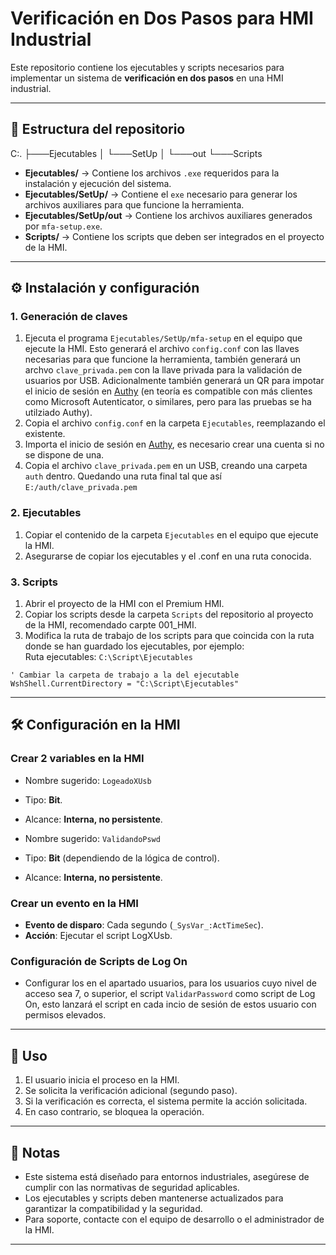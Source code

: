 # Verificación en Dos Pasos para HMI Industrial

Este repositorio contiene los ejecutables y scripts necesarios para implementar un sistema de **verificación en dos pasos** en una HMI industrial.

---

## 📂 Estructura del repositorio

C:.
├───Ejecutables
│   └───SetUp
│       └───out
└───Scripts

- **Ejecutables/** → Contiene los archivos `.exe` requeridos para la instalación y ejecución del sistema.
- **Ejecutables/SetUp/** → Contiene el `exe` necesario para generar los archivos auxiliares para que funcione la herramienta.
- **Ejecutables/SetUp/out** → Contiene los archivos auxiliares generados por `mfa-setup.exe`.
- **Scripts/** → Contiene los scripts que deben ser integrados en el proyecto de la HMI.

---

## ⚙️ Instalación y configuración

### 1. **Generación de claves**

1. Ejecuta el programa `Ejecutables/SetUp/mfa-setup` en el equipo que ejecute la HMI. Esto generará el archivo `config.conf` con las llaves necesarias para que funcione la herramienta, también generará un archvo `clave_privada.pem` con la llave privada para la validación de usuarios por USB. Adicionalmente también generará un QR para impotar el inicio de sesión en [Authy](https://www.authy.com/) (en teoría es compatible con más clientes como Microsoft Autenticator, o similares, pero para las pruebas se ha utilziado Authy).
2. Copia el archivo `config.conf` en la carpeta `Ejecutables`, reemplazando el existente.
3. Importa el inicio de sesión en [Authy](https://www.authy.com/), es necesario crear una cuenta si no se dispone de una.
4. Copia el archivo `clave_privada.pem` en un USB, creando una carpeta `auth` dentro. Quedando una ruta final tal que así `E:/auth/clave_privada.pem`

### 2. **Ejecutables**

1. Copiar el contenido de la carpeta `Ejecutables` en el equipo que ejecute la HMI.
2. Asegurarse de copiar los ejecutables y el .conf en una ruta conocida.

### 3. **Scripts**

1. Abrir el proyecto de la HMI con el Premium HMI.
2. Copiar los scripts desde la carpeta `Scripts` del repositorio al proyecto de la HMI, recomendado carpte 001_HMI.
3. Modifica la ruta de trabajo de los scripts para que coincida con la ruta donde se han guardado los ejecutables, por ejemplo:  
   Ruta ejecutables: `C:\Script\Ejecutables`

```vba
' Cambiar la carpeta de trabajo a la del ejecutable
WshShell.CurrentDirectory = "C:\Script\Ejecutables"
```

---

## 🛠️ Configuración en la HMI

### Crear 2 variables en la HMI

- Nombre sugerido: `LogeadoXUsb`
- Tipo: **Bit**.
- Alcance: **Interna, no persistente**.

- Nombre sugerido: `ValidandoPswd`
- Tipo: **Bit** (dependiendo de la lógica de control).
- Alcance: **Interna, no persistente**.

### Crear un evento en la HMI

- **Evento de disparo**: Cada segundo (`_SysVar_:ActTimeSec`).
- **Acción**: Ejecutar el script LogXUsb.

### Configuración de Scripts de Log On

- Configurar los en el apartado usuarios, para los usuarios cuyo nivel de acceso sea 7, o superior, el script `ValidarPassword` como script de Log On, esto lanzará el script en cada incio de sesión de estos usuario con permisos elevados.

---

## 🚀 Uso

1. El usuario inicia el proceso en la HMI.
2. Se solicita la verificación adicional (segundo paso).
3. Si la verificación es correcta, el sistema permite la acción solicitada.
4. En caso contrario, se bloquea la operación.

---

## 📌 Notas

- Este sistema está diseñado para entornos industriales, asegúrese de cumplir con las normativas de seguridad aplicables.
- Los ejecutables y scripts deben mantenerse actualizados para garantizar la compatibilidad y la seguridad.
- Para soporte, contacte con el equipo de desarrollo o el administrador de la HMI.

---
